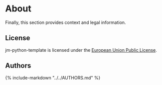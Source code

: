 # About

Finally, this section provides context and legal information.

## License

jm-python-template is licensed under the [European Union Public License].

## Authors

{% include-markdown "../../AUTHORS.md" %}

[European Union Public License]: https://joinup.ec.europa.eu/collection/eupl/eupl-text-eupl-12

